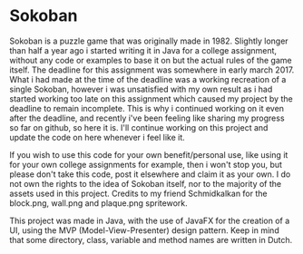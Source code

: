 # Sokoban

Sokoban is a puzzle game that was originally made in 1982. Slightly longer than half a year ago i started writing it in Java for a college assignment, without any code or examples to base it on but the actual rules of the game itself. The deadline for this assignment was somewhere in early march 2017. What i had made at the time of the deadline was a working recreation of a single Sokoban, however i was unsatisfied with my own result as i had started working too late on this assignment which caused my project by the deadline to remain incomplete. This is why i continued working on it even after the deadline, and recently i've been feeling like sharing my progress so far on github, so here it is. I'll continue working on this project and update the code on here whenever i feel like it.

If you wish to use this code for your own benefit/personal use, like using it for your own college assignments for example, then i won't stop you, but please don't take this code, post it elsewhere and claim it as your own. I do not own the rights to the idea of Sokoban itself, nor to the majority of the assets used in this project.
Credits to my friend Schmidkalkan for the block.png, wall.png and plaque.png spritework.

This project was made in Java, with the use of JavaFX for the creation of a UI, using the MVP (Model-View-Presenter) design pattern.
Keep in mind that some directory, class, variable and method names are written in Dutch.
